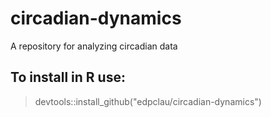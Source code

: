 # circadian-dynamics
A repository for analyzing circadian data
## To install in R use:
> devtools::install_github("edpclau/circadian-dynamics")
